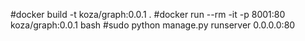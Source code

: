 #docker build -t koza/graph:0.0.1 .
#docker run --rm -it -p 8001:80 koza/graph:0.0.1 bash
#sudo python manage.py runserver 0.0.0.0:80

